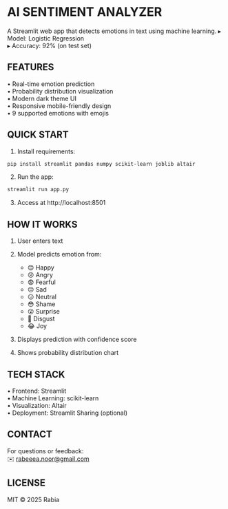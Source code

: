 AI SENTIMENT ANALYZER
====================

A Streamlit web app that detects emotions in text using machine learning.
▸ Model: Logistic Regression  
▸ Accuracy: 92% (on test set)

FEATURES
--------
• Real-time emotion prediction  
• Probability distribution visualization  
• Modern dark theme UI  
• Responsive mobile-friendly design  
• 9 supported emotions with emojis  

QUICK START
-----------
1. Install requirements:
```bash
pip install streamlit pandas numpy scikit-learn joblib altair
```

2. Run the app:
```bash
streamlit run app.py
```

3. Access at http://localhost:8501


HOW IT WORKS
------------
1. User enters text  
2. Model predicts emotion from:  
   - 😊 Happy  
   - 😠 Angry  
   - 😨 Fearful  
   - 😔 Sad  
   - 😐 Neutral  
   - 😳 Shame  
   - 😮 Surprise  
   - 🤢 Disgust  
   - 😂 Joy  

3. Displays prediction with confidence score  
4. Shows probability distribution chart  

TECH STACK
----------
• Frontend: Streamlit  
• Machine Learning: scikit-learn  
• Visualization: Altair  
• Deployment: Streamlit Sharing (optional)

CONTACT
-------
For questions or feedback:  
✉️ rabeeea.noor@gmail.com   

LICENSE
-------
MIT © 2025 Rabia 
```

